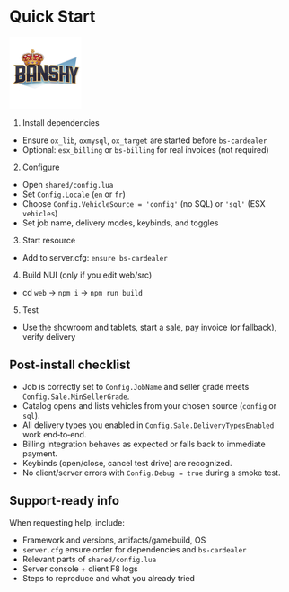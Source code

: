 # Quick Start

![Banshy](../assets/banshy128.webp)

1) Install dependencies
- Ensure `ox_lib`, `oxmysql`, `ox_target` are started before `bs-cardealer`
- Optional: `esx_billing` or `bs-billing` for real invoices (not required)

2) Configure
- Open `shared/config.lua`
- Set `Config.Locale` (`en` or `fr`)
- Choose `Config.VehicleSource = 'config'` (no SQL) or `'sql'` (ESX `vehicles`)
- Set job name, delivery modes, keybinds, and toggles

3) Start resource
- Add to server.cfg: `ensure bs-cardealer`

4) Build NUI (only if you edit web/src)
- cd `web` → `npm i` → `npm run build`

5) Test
- Use the showroom and tablets, start a sale, pay invoice (or fallback), verify delivery

## Post-install checklist
- Job is correctly set to `Config.JobName` and seller grade meets `Config.Sale.MinSellerGrade`.
- Catalog opens and lists vehicles from your chosen source (`config` or `sql`).
- All delivery types you enabled in `Config.Sale.DeliveryTypesEnabled` work end‑to‑end.
- Billing integration behaves as expected or falls back to immediate payment.
- Keybinds (open/close, cancel test drive) are recognized.
- No client/server errors with `Config.Debug = true` during a smoke test.

## Support-ready info
When requesting help, include:
- Framework and versions, artifacts/gamebuild, OS
- `server.cfg` ensure order for dependencies and `bs-cardealer`
- Relevant parts of `shared/config.lua`
- Server console + client F8 logs
- Steps to reproduce and what you already tried

